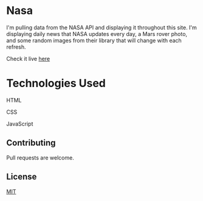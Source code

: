 # Nasa

I'm pulling data from the NASA API and displaying it throughout this site. I'm displaying daily news that NASA updates every day, a Mars rover photo, and some random images from their library that will change with each refresh.

Check it live [here](https://nasaapii.netlify.app/)

# Technologies Used
HTML

CSS

JavaScript



## Contributing
Pull requests are welcome.

## License
[MIT](https://choosealicense.com/licenses/mit/)
